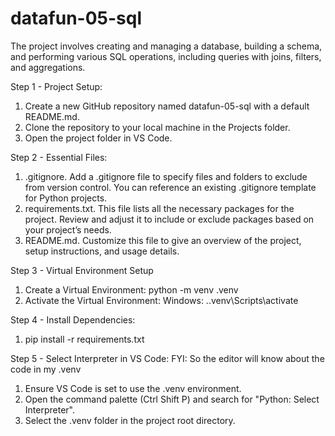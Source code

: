 # datafun-05-sql
The project involves creating and managing a database, building a schema, and performing various SQL operations, including queries with joins, filters, and aggregations.

Step 1 - Project Setup:
1. Create a new GitHub repository named datafun-05-sql with a default README.md.
2. Clone the repository to your local machine in the Projects folder.
3. Open the project folder in VS Code.

Step 2 - Essential Files:
1. .gitignore. Add a .gitignore file to specify files and folders to exclude from version control. You can reference an existing .gitignore template for Python projects.
3. requirements.txt. This file lists all the necessary packages for the project.
Review and adjust it to include or exclude packages based on your project’s needs.
4. README.md. Customize this file to give an overview of the project, setup instructions, and usage details.

Step 3 - Virtual Environment Setup
1. Create a Virtual Environment: python -m venv .venv
2. Activate the Virtual Environment: Windows: .\.venv\Scripts\activate

Step 4 - Install Dependencies:
1. pip install -r requirements.txt

Step 5 - Select Interpreter in VS Code:
FYI: So the editor will know about the code in my .venv
1. Ensure VS Code is set to use the .venv environment.
2. Open the command palette (Ctrl Shift P) and search for "Python: Select Interpreter".
3. Select the .venv folder in the project root directory.